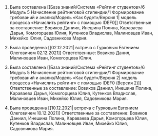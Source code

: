  1. Была составлена [[База знаний/Система «Рейтинг студентов»/6 Модуль 5 Начисление рейтинговой стипендии/1 Формирование требований и анализ/Модель «Как будет»/Версия 1| модель процесса «Начислить рейтинг» с помощью IDEF0]]
 	Ответственные за составление: Вовиков Даниил, Инешина Полина, Караваева Дарья, Комогорцева Юлия, Кутенков Владислав, Малиновцев Иван, Михейко Юлия, Садовникова Мария.
	
2. Была проведенна [[02.12.2021| встреча с Гурковым Евгением Олеговичем 02.12.2021]]
	Ответственные: Вовиков Данил, Малиновцев Иван, Комогорцева Юлия.
	
3. Была составлена [[База знаний/Система «Рейтинг студентов»/6 Модуль 5 Начисление рейтинговой стипендии/1 Формирование требований и анализ/Модель «Как будет»/Версия 2| модель процесса «Начислить рейтинг» с помощью IDEF0 (Версия 2)]]
 	Ответственные за составление: Вовиков Даниил, Инешина Полина, Караваева Дарья, Комогорцева Юлия, Кутенков Владислав, Малиновцев Иван, Михейко Юлия, Садовникова Мария.
	
4. Была проведенна [[10.12.2021| встреча с Гурковым Евгением Олеговичем 10.12.2021]]
	Ответственные за составление: Вовиков Даниил, Инешина Полина, Караваева Дарья, Комогорцева Юлия, Кутенков Владислав, Малиновцев Иван, Михейко Юлия, Садовникова Мария.

